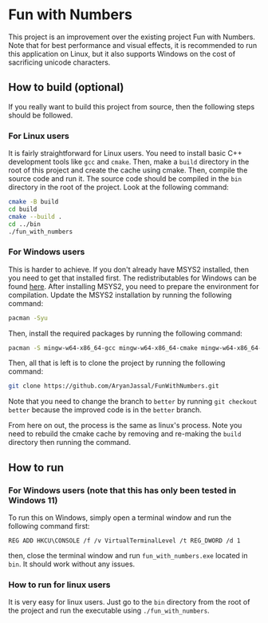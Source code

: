 # Fun with Numbers

This project is an improvement over the existing project Fun with Numbers. Note that for best performance and visual effects, it is recommended to run this application on Linux, but it also supports Windows on the cost of sacrificing unicode characters.

## How to build (optional)

If you really want to build this project from source, then the following steps should be followed.

### For Linux users

It is fairly straightforward for Linux users. You need to install basic C++ development tools like `gcc` and `cmake`. Then, make a `build` directory in the root of this project and create the cache using cmake. Then, compile the source code and run it. The source code should be compiled in the `bin` directory in the root of the project. Look at the following command:

```bash
cmake -B build
cd build
cmake --build .
cd ../bin
./fun_with_numbers
```

### For Windows users

This is harder to achieve. If you don't already have MSYS2 installed, then you need to get that installed first. The redistributables for Windows can be found [here](https://www.msys2.org/). After installing MSYS2, you need to prepare the environment for compilation. Update the MSYS2 installation by running the following command:

```bash
pacman -Syu
```

Then, install the required packages by running the following command:

```bash
pacman -S mingw-w64-x86_64-gcc mingw-w64-x86_64-cmake mingw-w64-x86_64-ninja git
```

Then, all that is left is to clone the project by running the following command:

```bash
git clone https://github.com/AryanJassal/FunWithNumbers.git
```

Note that you need to change the branch to `better` by running `git checkout better` because the improved code is in the `better` branch.

From here on out, the process is the same as linux's process. Note you need to rebuild the cmake cache by removing and re-making the `build` directory then running the command.

## How to run

### For Windows users (note that this has only been tested in Windows 11)

To run this on Windows, simply open a terminal window and run the following command first:

```text
REG ADD HKCU\CONSOLE /f /v VirtualTerminalLevel /t REG_DWORD /d 1
```

then, close the terminal window and run `fun_with_numbers.exe` located in `bin`. It should work without any issues.

### How to run for linux users

It is very easy for linux users. Just go to the `bin` directory from the root of the project and run the executable using `./fun_with_numbers`.
